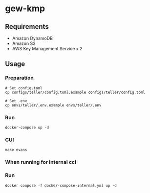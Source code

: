 # gew-kmp

## Requirements

- Amazon DynamoDB
- Amazon S3
- AWS Key Management Service x 2

## Usage

### Preparation

```
# Set config.toml
cp configs/teller/config.toml.example configs/teller/config.toml

# Set .env
cp envs/teller/.env.example envs/teller/.env
```

### Run

```
docker-compose up -d
```

### CUI

```
make evans
```

### When running for internal cci

### Run

```
docker compose -f docker-compose-internal.yml up -d
```